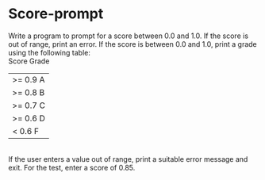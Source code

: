 # Score-prompt

Write a program to prompt for a score between 0.0 and 1.0. If the score is out of range, print an error. If the score is between 0.0 and 1.0, print a grade using the following table:
<br>
Score Grade
<br>
<table>
  <tr> <td> >= 0.9 A </td></tr>
  <tr> <td> >= 0.8 B </td></tr>
  <tr> <td> >= 0.7 C </td></tr>
  <tr> <td> >= 0.6 D </td></tr>
  <tr> <td> < 0.6 F </td></tr>
</table>
  <br>
If the user enters a value out of range, print a suitable error message and exit. For the test, enter a score of 0.85.
